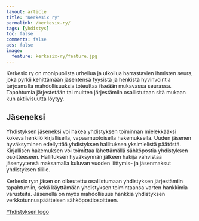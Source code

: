 ```yaml
---
layout: article
title: "Kerkesix ry"
permalink: /kerkesix-ry/
tags: [yhdistys]
toc: false
comments: false
ads: false
image:
  feature: kerkesix-ry/feature.jpg
---
```


Kerkesix ry on monipuolista urheilua ja ulkoilua harrastavien ihmisten
seura, joka pyrkii kehittämään jäsentensä fyysistä ja henkistä
hyvinvointia tarjoamalla mahdollisuuksia toteuttaa itseään mukavassa
seurassa. Tapahtumia järjestetään tai muitten järjestämiin osallistutaan
sitä mukaan kun aktiivisuutta löytyy.

Jäseneksi
---------

Yhdistyksen jäseneksi voi hakea yhdistyksen toiminnan mielekkääksi
kokeva henkilö kirjallisella, vapaamuotoisella hakemuksella. Uuden
jäsenen hyväksyminen edellyttää yhdistyksen hallituksen yksimielistä
päätöstä. Kirjallisen hakemuksen voi toimittaa lähettämällä sähköpostia
yhdistyksen osoitteeseen. Hallituksen hyväksynnän jälkeen hakija
vahvistaa jäsenyytensä maksamalla kuluvan vuoden liittymis- ja
jäsenmaksut yhdistyksen tilille.

Kerkesix ry:n jäsen on oikeutettu osallistumaan yhdistyksen järjestämiin
tapahtumiin, sekä käyttämään yhdistyksen toimintaansa varten hankkimia
varusteita. Jäsenellä on myös mahdollisuus hankkia yhdistyksen
verkkotunnuspäätteisen sähköpostiosoitteen.

[Yhdistyksen logo](/yhdistyksen-logo "Yhdistyksen logo")
